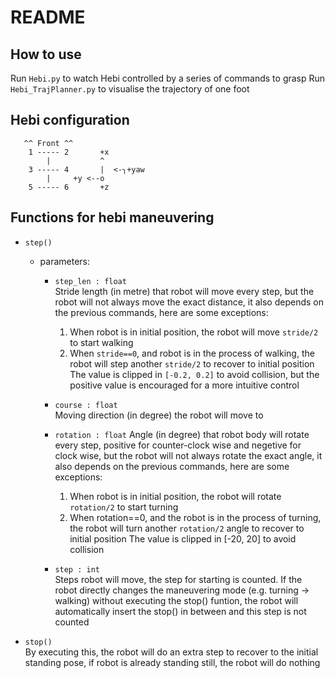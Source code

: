 # README

## How to use

Run `Hebi.py` to watch Hebi controlled by a series of commands to grasp
Run `Hebi_TrajPlanner.py` to visualise the trajectory of one foot

## Hebi configuration

       ^^ Front ^^   
        1 ----- 2       +x  
            |           ^  
        3 ----- 4       |  <-╮+yaw   
            |     +y <--o    
        5 ----- 6       +z     

## Functions for hebi maneuvering

- `step()`
    - parameters:
        - `step_len : float`  
        Stride length (in metre) that robot will move every step, but the robot will not always move the exact distance, it also depends on the previous commands, here are some exceptions:
            1. When robot is in initial position, the robot will move `stride/2` to start walking
            2. When `stride==0`, and robot is in the process of walking, the robot will step another `stride/2` to recover to initial position
        The value is clipped in `[-0.2, 0.2]` to avoid collision, but the positive value is encouraged for a more intuitive control  

        - `course : float`  
        Moving direction (in degree) the robot will move to  

        - `rotation : float`
        Angle (in degree) that robot body will rotate every step, positive for counter-clock wise and negetive for clock wise, but the robot will not always rotate the exact angle, it also depends on the previous commands, here are some exceptions:  
            1. When robot is in initial position, the robot will rotate `rotation/2` to start turning  
            2. When rotation==0, and the robot is in the process of turning, the robot will turn another `rotation/2` angle to recover to initial position
        The value is clipped in [-20, 20] to avoid collision 
            

        - `step : int`  
        Steps robot will move, the step for starting is counted. If the robot directly changes the maneuvering mode (e.g. turning -> walking) without executing the stop() funtion, the robot will automatically insert the stop() in between and this step is not counted    

- `stop()`  
    By executing this, the robot will do an extra step to recover to the initial standing pose, if robot is already standing still, the robot will do nothing